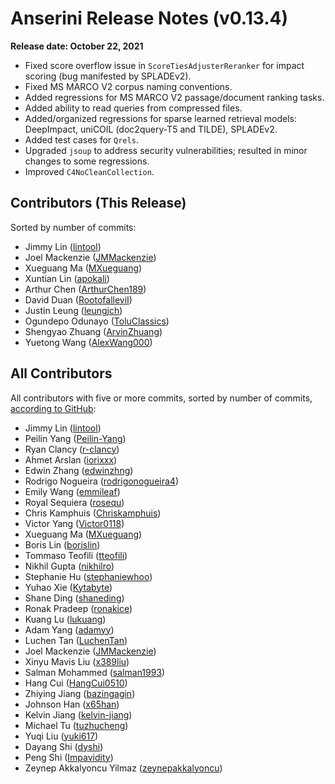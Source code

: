 # Anserini Release Notes (v0.13.4)

**Release date: October 22, 2021**

+ Fixed score overflow issue in `ScoreTiesAdjusterReranker` for impact scoring (bug manifested by SPLADEv2).
+ Fixed MS MARCO V2 corpus naming conventions.
+ Added regressions for MS MARCO V2 passage/document ranking tasks. 
+ Added ability to read queries from compressed files.
+ Added/organized regressions for sparse learned retrieval models: DeepImpact, uniCOIL (doc2query-T5 and TILDE), SPLADEv2.
+ Added test cases for `Qrels`.
+ Upgraded `jsoup` to address security vulnerabilities; resulted in minor changes to some regressions.
+ Improved `C4NoCleanCollection`.

## Contributors (This Release)

Sorted by number of commits:

+ Jimmy Lin ([lintool](https://github.com/lintool))
+ Joel Mackenzie ([JMMackenzie](https://github.com/JMMackenzie))
+ Xueguang Ma ([MXueguang](https://github.com/MXueguang))
+ Xuntian Lin ([apokali](https://github.com/apokali))
+ Arthur Chen ([ArthurChen189](https://github.com/ArthurChen189)) 
+ David Duan ([RootofalleviI](https://github.com/RootofalleviI))
+ Justin Leung ([leungjch](https://github.com/leungjch))
+ Ogundepo Odunayo ([ToluClassics](https://github.com/ToluClassics))
+ Shengyao Zhuang ([ArvinZhuang](https://github.com/ArvinZhuang))
+ Yuetong Wang ([AlexWang000](https://github.com/AlexWang000))

## All Contributors

All contributors with five or more commits, sorted by number of commits, [according to GitHub](https://github.com/castorini/Anserini/graphs/contributors):

+ Jimmy Lin ([lintool](https://github.com/lintool))
+ Peilin Yang ([Peilin-Yang](https://github.com/Peilin-Yang))
+ Ryan Clancy ([r-clancy](https://github.com/r-clancy))
+ Ahmet Arslan ([iorixxx](https://github.com/iorixxx))
+ Edwin Zhang ([edwinzhng](https://github.com/edwinzhng))
+ Rodrigo Nogueira ([rodrigonogueira4](https://github.com/rodrigonogueira4))
+ Emily Wang ([emmileaf](https://github.com/emmileaf))
+ Royal Sequiera ([rosequ](https://github.com/rosequ))
+ Chris Kamphuis ([Chriskamphuis](https://github.com/Chriskamphuis))
+ Victor Yang ([Victor0118](https://github.com/Victor0118))
+ Xueguang Ma ([MXueguang](https://github.com/MXueguang))
+ Boris Lin ([borislin](https://github.com/borislin))
+ Tommaso Teofili ([tteofili](https://github.com/tteofili))
+ Nikhil Gupta ([nikhilro](https://github.com/nikhilro))
+ Stephanie Hu ([stephaniewhoo](https://github.com/stephaniewhoo))
+ Yuhao Xie ([Kytabyte](https://github.com/Kytabyte))
+ Shane Ding ([shaneding](https://github.com/shaneding))
+ Ronak Pradeep ([ronakice](https://github.com/ronakice))
+ Kuang Lu ([lukuang](https://github.com/lukuang))
+ Adam Yang ([adamyy](https://github.com/adamyy))
+ Luchen Tan ([LuchenTan](https://github.com/LuchenTan))
+ Joel Mackenzie ([JMMackenzie](https://github.com/JMMackenzie))
+ Xinyu Mavis Liu ([x389liu](https://github.com/x389liu))
+ Salman Mohammed ([salman1993](https://github.com/salman1993))
+ Hang Cui ([HangCui0510](https://github.com/HangCui0510))
+ Zhiying Jiang ([bazingagin](https://github.com/bazingagin))
+ Johnson Han ([x65han](https://github.com/x65han))
+ Kelvin Jiang ([kelvin-jiang](https://github.com/kelvin-jiang))
+ Michael Tu ([tuzhucheng](https://github.com/tuzhucheng))
+ Yuqi Liu ([yuki617](https://github.com/yuki617))
+ Dayang Shi ([dyshi](https://github.com/dyshi))
+ Peng Shi ([Impavidity](https://github.com/Impavidity))
+ Zeynep Akkalyoncu Yilmaz ([zeynepakkalyoncu](https://github.com/zeynepakkalyoncu))

